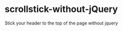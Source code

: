 scrollstick-without-jQuery
==========================

Stick your header to the top of the page without jquery
